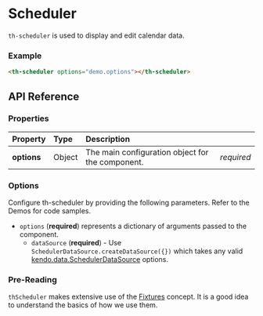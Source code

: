 # Scheduler

`th-scheduler` is used to display and edit calendar data.

### Example

```html
<th-scheduler options="demo.options"></th-scheduler>
```

## API Reference

### Properties
| Property        | Type        | Description   |   |
|:-------------   |:-------     | :-------------|---|
| **options**     | Object      | The main configuration object for the component. | *required* |

### Options
Configure th-scheduler by providing the following parameters. Refer to the Demos for code samples.

* `options` (**required**) represents a dictionary of arguments passed to the component.
  * `dataSource` (**required**) - Use ```SchedulerDataSource.createDataSource({})```
  which takes any valid [kendo.data.SchedulerDataSource](http://docs.telerik.com/kendo-ui/api/javascript/data/schedulerdatasource) options.

### Pre-Reading
`thScheduler` makes extensive use of the <a href="doc/fixtures">Fixtures</a> concept. It is a good idea to understand the basics of how
we use them.
